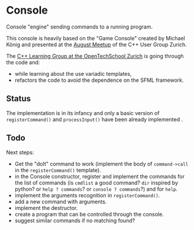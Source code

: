 # Console

Console "engine" sending commands to a running program.

This console is heavily based on the "Game Console" created by Michael König and presented at the [August Meetup](https://www.meetup.com/Zurich-C-Meetup/events/233492659/) of the C++ User Group Zurich.

The [C++ Learning Group at the OpenTechSchool Zurich](https://www.meetup.com/opentechschool-zurich/events/234084415/) is going through the code and:

- while learning about the use variadic templates,
- refactors the code to avoid the dependence on the SFML framework.

## Status

The implementation is in its infancy and only a basic version of `registerCommand()` and `processInput()` have been already implemented .

## Todo

Next steps:

- Get the "doIt" command to work (implement the body of `command->call` in the `registerCommand()` template).
- in the Console constructor, register and implement the commands for the list of commands (is `cmdlist` a good command? `dir` inspired by python? or `help ? commands`? or `console ? commands`?) and for `help`.
- implement the arguments recognition in `registerCommand()`.
- add a new command with arguments.
- implement the destructor.
- create a program that can be controlled through the console.
- suggest similar commands if no matching found?
